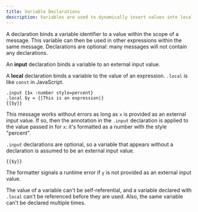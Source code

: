 ```yaml
---
title: Variable Declarations
description: Variables are used to dynamically insert values into localized messages.
---
```


A declaration binds a variable identifier to a value within the scope of a message. This variable can then be used in other expressions within the same message. Declarations are optional: many messages will not contain any declarations.

An **input** declaration binds a variable to an external input value.

A **local** declaration binds a variable to the value of an expression. `.local` is like `const` in JavaScript.

<mf2-interactive>

```mf2
.input {$x :number style=percent}
.local $y = {|This is an expression|}
{{$y}}
```

</mf2-interactive>

This message works without errors as long as `x` is provided as an external input value. If so, then the annotation in the `.input` declaration is applied to the value passed in for `x`: it's formatted as a number with the style "percent".

`.input` declarations are optional, so a variable that appears without a declaration is assumed to be an external input value.

<mf2-interactive>

```mf2
{{$y}}
```

</mf2-interactive>

The formatter signals a runtime error if `y` is not provided as an external input value.

The value of a variable can't be self-referential, and a variable declared with `.local` can't be referenced before they are used. Also, the same variable can't be declared multiple times.